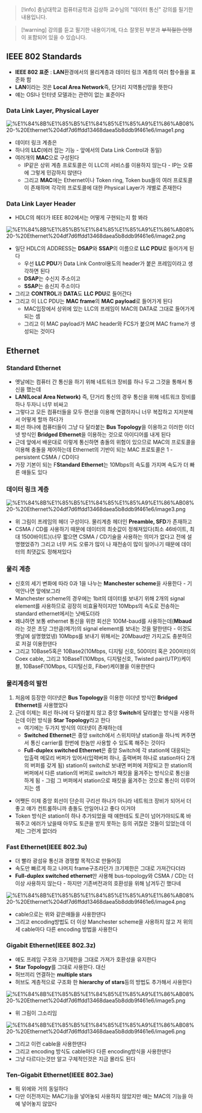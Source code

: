 > [!info] 충남대학교 컴퓨터공학과 김상하 교수님의 "데이터 통신" 강의를 필기한 내용입니다.

> [!warning] 강의를 듣고 필기한 내용이기에, 다소 잘못된 부분과 ~~부적절한 언행~~ 이 포함되어 있을 수 있습니다.

## IEEE 802 Standards

- **IEEE 802 표준** : **LAN**환경에서의 물리계층과 데이터 링크 계층의 여러 함수들을 표준화 함
- **LAN**이라는 것은 **Local Area Network**즉, 단거리 지역통신망을 뜻한다
- 얘는 OSI나 인터넷 모델과는 관련이 없는 표준이다

### Data Link Layer, Physical Layer

![%E1%84%8B%E1%85%B5%E1%84%85%E1%85%A9%E1%86%AB08%20-%20Ethernet%204df7d6ffdd13468daea5b8ddb9f461e6/image1.png](datacommunication.spring.2021.cse.cnu.ac.kr/images/08_4df7d6ffdd13468daea5b8ddb9f461e6/image1.png)

- 데이터 링크 계층은
- 하나의 **LLC**(에러 잡는 기능 - 앞에서의 Data Link Control과 동일)
- 여러개의 **MAC**으로 구성된다
	- IP같은 상위 계층 프로토콜은 이 LLC의 서비스를 이용하지 않는다 - IP는 오류에 그렇게 민감하지 않댄다
	- 그리고 **MAC**에는 Ethernet이나 Token ring, Token bus들의 여러 프로토콜이 존재하며 각각의 프로토콜에 대한 Physical Layer가 개별로 존재한다

### Data Link Layer Header

- HDLC의 헤더가 IEEE 802에서는 어떻게 구현되는지 함 봐라

![%E1%84%8B%E1%85%B5%E1%84%85%E1%85%A9%E1%86%AB08%20-%20Ethernet%204df7d6ffdd13468daea5b8ddb9f461e6/image2.png](datacommunication.spring.2021.cse.cnu.ac.kr/images/08_4df7d6ffdd13468daea5b8ddb9f461e6/image2.png)

- 일단 HDLC의 ADDRESS는 **DSAP**와 **SSAP**의 이름으로 **LLC PDU**로 들어가게 된다
	- 우선 **LLC PDU**가 Data Link Control용도의 header가 붙은 프레임이라고 생각하면 된다
	- **DSAP**는 수신지 주소이고
	- **SSAP**는 송신지 주소이다
- 그리고 **CONTROL**과 **DATA**도 **LLC PDU**로 들어간다
- 그리고 이 LLC PDU는 **MAC frame**의 **MAC payload**로 들어가게 된다
	- MAC입장에서 상위에 있는 LLC의 프레임이 MAC의 DATA로 그대로 들어가게 되는 셈
	- 그리고 이 MAC payload가 MAC header와 FCS가 붙으며 MAC frame가 생성되는 것이다

## Ethernet

### Standard Ethernet

- 옛날에는 컴퓨터 간 통신을 하기 위해 네트워크 장비를 하나 두고 그것을 통해서 통신을 했는데
- **LAN(Local Area Network)** 즉, 단거리 통신의 경우 통신을 위해 네트워크 장비를 하나 두자니 너무 비싸고
- 그렇다고 모든 컴퓨터들을 모두 랜선을 이용해 연결하자니 너무 복잡하고 지저분해서 어떻게 할까 하다가
- 회선 하나에 컴퓨터들이 그냥 다 달라붙는 **Bus Topology**을 이용하고 이러한 이더넷 방식인 **Bridged Ethernet**을 이용하는 것으로 아이디어를 내게 된다
- 근데 앞에서 배운대로 이렇게 통신하면 충돌의 위험이 있으므로 MAC의 프로토콜을 이용해 충돌을 제어하는데 Ethernet의 기반이 되는 MAC 프로토콜은 1 - persistent CSMA / CD이다
- 가장 기본이 되는 F**Standard Ethernet**는 10Mbps의 속도를 가지며 속도가 더 빠른 애들도 있다

### 데이터 링크 계층

![%E1%84%8B%E1%85%B5%E1%84%85%E1%85%A9%E1%86%AB08%20-%20Ethernet%204df7d6ffdd13468daea5b8ddb9f461e6/image3.png](datacommunication.spring.2021.cse.cnu.ac.kr/images/08_4df7d6ffdd13468daea5b8ddb9f461e6/image3.png)

- 위 그림이 프레임의 헤더 구성이다. 물리계층 헤더인 **Preamble, SFD**가 존재하고
- CSMA / CD를 사용하기 때문에 데이터의 최솟값이 정해져있다(최소 46바이트, 최대 1500바이트)(너무 짧으면 CSMA / CD기술을 사용하는 의미가 없다고 전에 설명했었쥬?) 그리고 너무 커도 오류가 많이 나 재전송이 많이 일어나기 때문에 데이터의 최댓값도 정해져있다

### 물리 계층

- 신호의 세기 변화에 따라 0과 1을 나누는 **Manchester scheme**을 사용한다 - 기억안나면 앞에보그라
- Manchester scheme의 경우에는 1bit의 데이터를 보내기 위해 2개의 signal element를 사용하므로 굉장히 비효율적이지만 10Mbps의 속도로 전송하는 standard ethernet에서는 낫배도더라
- 왜냐하면 보통 ethernet 통신을 위한 회선은 100M-baud를 사용하는데(**Mbaud**라는 것은 초당 그만큼(메가)의 signal element를 보내는 것을 말한댄다 - 이것도 옛날에 설명했었넹) 10Mbps를 보내기 위해서는 20Mbaud만 가지고도 충분하므로 저걸 이용한댄다
- 그리고 10Base5혹은 10Base2(10Mbps, 디지털 신호, 500미터 혹은 200미터)의 Coex cable, 그리고 10BaseT(10Mbps, 디지털신호, Twisted pair(UTP))케이블, 10BaseF(10Mbps, 디지털신호, Fiber)케이블을 이용한댄다

### 물리계층의 발전

1. 처음에 등장한 이더넷은 **Bus Topology**을 이용한 이더넷 방식인 **Bridged Ethernet**를 사용했었다
2. 근데 이제는 회선 하나에 다 달라붙지 않고 중앙 **Switch**에 달라붙는 방식을 사용하는데 이런 방식을 **Star Topology**라고 한다
	- 여기에는 두가지 방식의 이더넷이 존재하는데
	- **Switched Ethernet**은 중앙 switch에서 스위치마냥 station을 하나씩 켜주면서 통신 carrier를 한번에 한놈만 사용할 수 있도록 해주는 것이다
	- **Full-duplex switched Ethernet**은 중앙 Switch에 각 station에 대응되는 입출력 메모리 버퍼가 있어서(입력버퍼 하나, 출력버퍼 하나로 station마다 2개의 버퍼를 갖게 됨) station이 switch로 보내면 버퍼에 저장되고 한 station의 버퍼에서 다른 station의 버퍼로 switch가 패킷을 옮겨주는 방식으로 통신을 하게 됨 - 그럼 그 버퍼에서 station으로 패킷을 옮겨주는 것으로 통신이 이루어지는 셈
- 어쨋든 이제 중앙 회선이 단순히 구리선 하나가 아니라 네트워크 장비가 되어서 더 좋고 얘가 컨트롤하니까 충돌도 안일어나고 좋다 이거야
- Token 방식은 station이 하나 추가되었을 때 얘한테도 토큰이 넘어가야되도록 바꿔주고 에러가 났을때 아무도 토큰을 받지 못하는 등의 귀찮은 것들이 있었는데 이제는 그런게 없더라

### Fast Ethernet(IEEE 802.3u)

- 더 빨라 광섬유 통신과 경쟁할 목적으로 만들어짐
- 속도만 빠르게 하고 나머지 frame구조라던가 크기제한은 그대로 가져간다더라
- **Full-duplex switched ethernet**만 사용해 bus-topology와 CSMA / CD는 더 이상 사용하지 않는다 - 하지만 기존버전과의 호환성을 위해 남겨두긴 했다네

![%E1%84%8B%E1%85%B5%E1%84%85%E1%85%A9%E1%86%AB08%20-%20Ethernet%204df7d6ffdd13468daea5b8ddb9f461e6/image4.png](datacommunication.spring.2021.cse.cnu.ac.kr/images/08_4df7d6ffdd13468daea5b8ddb9f461e6/image4.png)

- cable으로는 위와 같은애들을 사용한댄다
- 그리고 encoding방법도 더 이상 Manchester scheme을 사용하지 않고 저 위의 세 cable마다 다른 encoding 방법을 사용한다

### Gigabit Ethernet(IEEE 802.3z)

- 얘도 프레임 구조와 크기제한을 그대로 가져가 호환성을 유지한다
- **Star Topology**를 그대로 사용한다. 대신
- 허브끼리 연결하는 **multiple stars**
- 허브도 계층적으로 구조화 한 **hierarchy of stars**등의 방법도 추가해서 사용한다

![%E1%84%8B%E1%85%B5%E1%84%85%E1%85%A9%E1%86%AB08%20-%20Ethernet%204df7d6ffdd13468daea5b8ddb9f461e6/image5.png](datacommunication.spring.2021.cse.cnu.ac.kr/images/08_4df7d6ffdd13468daea5b8ddb9f461e6/image5.png)

- 위 그림이 그소리임

![%E1%84%8B%E1%85%B5%E1%84%85%E1%85%A9%E1%86%AB08%20-%20Ethernet%204df7d6ffdd13468daea5b8ddb9f461e6/image6.png](datacommunication.spring.2021.cse.cnu.ac.kr/images/08_4df7d6ffdd13468daea5b8ddb9f461e6/image6.png)

- 그리고 이런 cable을 사용한댄다
- 그리고 encoding 방식도 cable마다 다른 encoding방식을 사용한댄다
- 그냥 다르다는것만 알고 구체적인것은 지금 몰라도 된다

### Ten-Gigabit Ethernet(IEEE 802.3ae)

- 뭐 위에와 거의 동일하다
- 다만 이전까지는 MAC기능을 넣어놓되 사용하지 않았지만 얘는 MAC의 기능을 아예 넣어놓지 않았다
